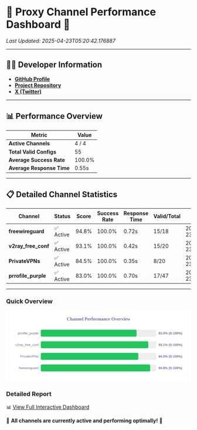 # 🌟 Proxy Channel Performance Dashboard 🌟

_Last Updated: 2025-04-23T05:20:42.176887_

---

## 👩‍💻 Developer Information

- **[GitHub Profile](https://github.com/4n0nymou3)**  
- **[Project Repository](https://github.com/4n0nymou3/multi-proxy-config-fetcher)**  
- **[X (Twitter)](https://x.com/4n0nymou3)**  

---

## 📊 Performance Overview

| Metric                | Value       |
|-----------------------|-------------|
| **Active Channels**   | 4 / 4       |
| **Total Valid Configs** | 55          |
| **Average Success Rate** | 100.0%      |
| **Average Response Time** | 0.55s       |

---

## 📋 Detailed Channel Statistics

| Channel          | Status     | Score  | Success Rate | Response Time | Valid/Total | Last Success               |
|------------------|------------|--------|--------------|---------------|-------------|----------------------------|
| **freewireguard**  | ✅ Active  | 94.8%  | 100.0% | 0.72s         | 15/18       | 2025-04-23T05:20:42.175156 |
| **v2ray_free_conf**  | ✅ Active  | 93.1%  | 100.0% | 0.42s         | 15/20       | 2025-04-23T05:20:41.044682 |
| **PrivateVPNs**  | ✅ Active  | 84.5%  | 100.0% | 0.35s         | 8/20       | 2025-04-23T05:20:41.425888 |
| **prrofile_purple**  | ✅ Active  | 83.0%  | 100.0% | 0.70s         | 17/47       | 2025-04-23T05:20:40.586607 |

---

### Quick Overview
<div align="center">
  <a href="https://raw.githubusercontent.com/nullluser/NullRepo/refs/heads/main/assets/channel_stats_chart.svg">
    <img src="https://raw.githubusercontent.com/nullluser/NullRepo/refs/heads/main/assets/channel_stats_chart.svg" alt="Source Performance Statistics" width="800">
  </a>
</div>

### Detailed Report
📊 [View Full Interactive Dashboard](https://htmlpreview.github.io/?https://github.com/nullluser/NullRepo/blob/main/assets/performance_report.html)

🎉 **All channels are currently active and performing optimally!** 🎉
